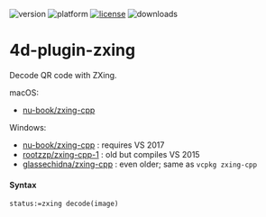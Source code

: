 ![version](https://img.shields.io/badge/version-18%2B-EB8E5F)
![platform](https://img.shields.io/static/v1?label=platform&message=mac-intel%20|%20mac-arm%20|%20win-64&color=blue)
[![license](https://img.shields.io/github/license/miyako/4d-plugin-zxing)](LICENSE)
![downloads](https://img.shields.io/github/downloads/miyako/4d-plugin-zxing/total)

# 4d-plugin-zxing
Decode QR code with ZXing.

macOS: 

* [nu-book/zxing-cpp](https://github.com/nu-book/zxing-cpp/releases)

Windows: 

* [nu-book/zxing-cpp](https://github.com/nu-book/zxing-cpp/releases) : requires VS 2017
* [rootzzp/zxing-cpp-1](https://github.com/rootzzp/zxing-cpp-1) : old but compiles VS 2015
* [glassechidna/zxing-cpp](https://github.com/glassechidna/zxing-cpp) : even older; same as `vcpkg zxing-cpp`

#### Syntax

```4d
status:=zxing decode(image)
```
